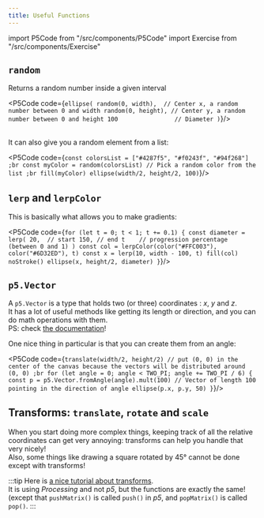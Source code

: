 ```yaml
---
title: Useful Functions
---
```

import P5Code from "/src/components/P5Code"
import Exercise from "/src/components/Exercise"

<head>
<script src="https://julesfouchy.github.io/p5.js-widget/p5-widget.js"></script>
</head>

## `random`

Returns a random number inside a given interval

<P5Code code={`
ellipse(
    random(0, width),  // Center x, a random number between 0 and width
    random(0, height), // Center y, a random number between 0 and height
    100                // Diameter
)
`}/>
<br/>
<br/>

It can also give you a random element from a list:

<P5Code code={`
const colorsList = ["#4287f5", "#f0243f", "#94f268"]
;br
const myColor = random(colorsList) // Pick a random color from the list
;br
fill(myColor)
ellipse(width/2, height/2, 100)
`}/>

## `lerp` and `lerpColor`

This is basically what allows you to make gradients:

<P5Code code={`
for (let t = 0; t < 1; t += 0.1) {
    const diameter = lerp(
      20,  // start
      150, // end
      t    // progression percentage (between 0 and 1)
    )
    const col = lerpColor(color("#FFC003"), color("#6D32ED"), t)
    const x = lerp(10, width - 100, t)
    fill(col)
    noStroke()
    ellipse(x, height/2, diameter)
}
`}/>

## `p5.Vector`

A `p5.Vector` is a type that holds two (or three) coordinates : *x*, *y* and *z*.<br/>
It has a lot of useful methods like getting its length or direction, and you can do math operations with them.<br/>
PS: check [the documentation](https://p5js.org/reference/#/p5.Vector)!

One nice thing in particular is that you can create them from an angle:

<P5Code code={`
translate(width/2, height/2) // put (0, 0) in the center of the canvas because the vectors will be distributed around (0, 0)
;br
for (let angle = 0; angle < TWO_PI; angle += TWO_PI / 6) {
    const p = p5.Vector.fromAngle(angle).mult(100) // Vector of length 100 pointing in the direction of angle
    ellipse(p.x, p.y, 50)
}
`}/>



## Transforms: `translate`, `rotate` and `scale`

When you start doing more complex things, keeping track of all the relative coordinates can get very annoying: transforms can help you handle that very nicely!<br/>
Also, some things like drawing a square rotated by 45° cannot be done except with transforms!

:::tip
Here is [a nice tutorial about transforms](https://processing.org/tutorials/transform2d/).<br/>
It is using *Processing* and not *p5*, but the functions are exactly the same!
(except that `pushMatrix()` is called `push()` in *p5*, and `popMatrix()` is called `pop()`.
:::